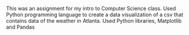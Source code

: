 This was an assignment for my intro to Computer Science class. 
Used Python programming language to create a data visualization of a csv that contains data of the weather in Atlanta.
Used Python libraries, Matplotlib and Pandas
